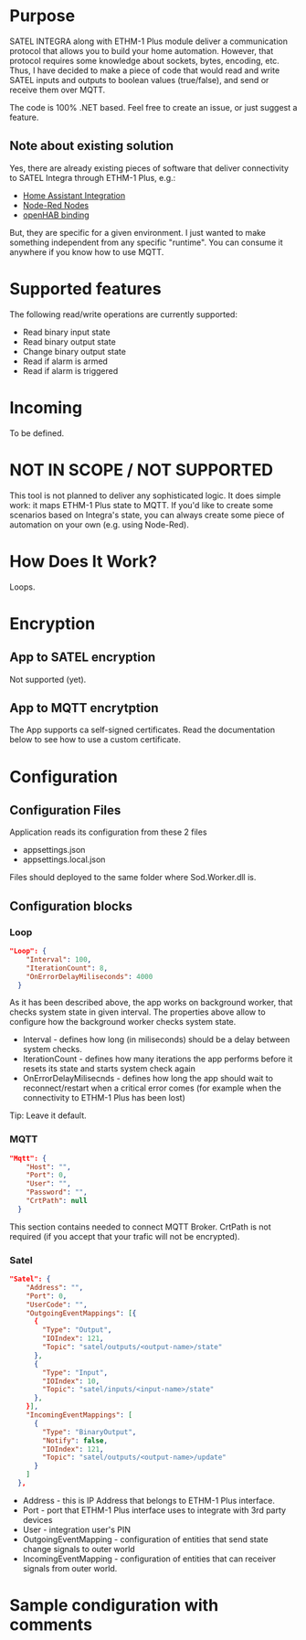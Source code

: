 # Purpose

SATEL INTEGRA along with ETHM-1 Plus module deliver a communication protocol that allows you to build your home automation. However, that protocol requires some knowledge about sockets, bytes, encoding, etc. Thus, I have decided to make a piece of code that would read and write SATEL inputs and outputs to boolean values (true/false), and send or receive them over MQTT.

The code is 100% .NET based. Feel free to create an issue, or just suggest a feature.

## Note about existing solution

Yes, there are already existing pieces of software that deliver connectivity to SATEL Integra through ETHM-1 Plus, e.g.:

- [Home Assistant Integration](https://www.home-assistant.io/integrations/satel_integra/)
- [Node-Red Nodes](https://flows.nodered.org/node/node-red-contrib-satel-integra-integration)
- [openHAB binding](https://www.openhab.org/addons/bindings/satel/)

But, they are specific for a given environment. I just wanted to make something independent from any specific "runtime". You can consume it anywhere if you know how to use MQTT.

# Supported features

The following read/write operations are currently supported:

- Read binary input state
- Read binary output state
- Change binary output state
- Read if alarm is armed
- Read if alarm is triggered

# Incoming

To be defined.

# NOT IN SCOPE / NOT SUPPORTED

This tool is not planned to deliver any sophisticated logic. It does simple work: it maps ETHM-1 Plus state to MQTT.
If you'd like to create some scenarios based on Integra's state, you can always create some piece of automation on your own (e.g. using Node-Red). 

# How Does It Work?

Loops.

# Encryption

## App to SATEL encryption

Not supported (yet).

## App to MQTT encrytption

The App supports ca self-signed certificates. Read the documentation below to see how to use a custom certificate.

# Configuration

## Configuration Files

Application reads its configuration from these 2 files

- appsettings.json
- appsettings.local.json

Files should deployed to the same folder where Sod.Worker.dll is.

## Configuration blocks

### Loop

```json
"Loop": {
    "Interval": 100,
    "IterationCount": 8,
    "OnErrorDelayMiliseconds": 4000
  }
```
As it has been described above, the app works on background worker, that checks system state in given interval. The properties above allow to configure how the background worker checks system state.

- Interval - defines how long (in miliseconds) should be a delay between system checks.
- IterationCount - defines how many iterations the app performs before it resets its state and starts system check again
- OnErrorDelayMilisecnds - defines how long the app should wait to reconnect/restart when a critical error comes (for example when the connectivity to ETHM-1 Plus has been lost)

Tip: Leave it default.

### MQTT 
```json
"Mqtt": {
    "Host": "",
    "Port": 0,
    "User": "",
    "Password": "",
    "CrtPath": null
  }
```

This section contains needed to connect MQTT Broker. CrtPath is not required (if you accept that your trafic will not be encrypted).

### Satel

```json
"Satel": {
    "Address": "",
    "Port": 0,
    "UserCode": "",
    "OutgoingEventMappings": [{
      {
        "Type": "Output",
        "IOIndex": 121,
        "Topic": "satel/outputs/<output-name>/state"
      },
      {
        "Type": "Input",
        "IOIndex": 10,
        "Topic": "satel/inputs/<input-name>/state"
      },
    }],
    "IncomingEventMappings": [
      {
        "Type": "BinaryOutput",
        "Notify": false,
        "IOIndex": 121,
        "Topic": "satel/outputs/<output-name>/update"
      }
    ]
  },
```

- Address - this is IP Address that belongs to ETHM-1 Plus interface.
- Port - port that ETHM-1 Plus interface uses to integrate with 3rd party devices
- User - integration user's PIN
- OutgoingEventMapping - configuration of entities that send state change signals to outer world
- IncomingEventMapping - configuration of entities that can receiver signals from outer world.

# Sample condiguration with comments

